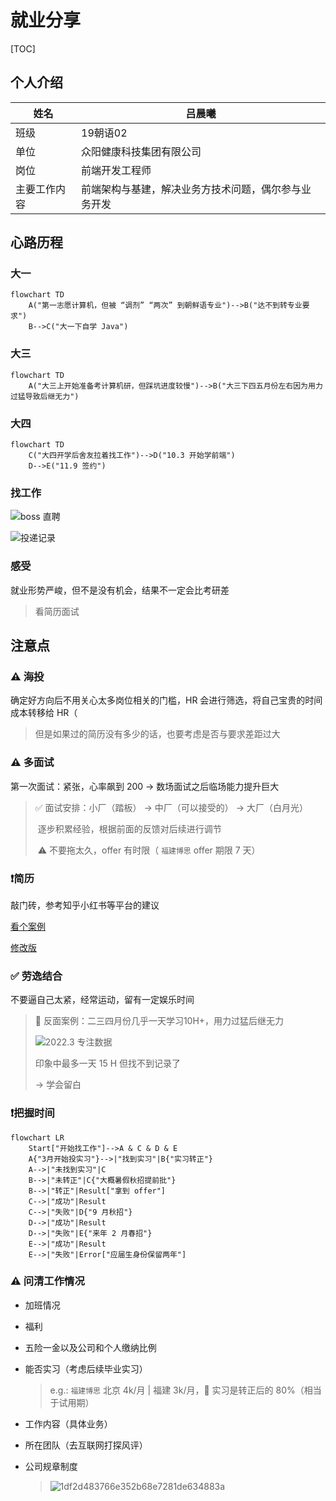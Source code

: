# 就业分享

[TOC]

## 个人介绍

| 姓名         | 吕晨曦                                               |
| ------------ | ---------------------------------------------------- |
| 班级         | 19朝语02                                             |
| 单位         | 众阳健康科技集团有限公司                             |
| 岗位         | 前端开发工程师                                       |
| 主要工作内容 | 前端架构与基建，解决业务方技术问题，偶尔参与业务开发 |

## 心路历程

### 大一

```mermaid
flowchart TD
	A("第一志愿计算机，但被 “调剂” “两次” 到朝鲜语专业")-->B("达不到转专业要求")
	B-->C("大一下自学 Java")
```

### 大三

```mermaid
flowchart TD
	A("大三上开始准备考计算机研，但踩坑进度较慢")-->B("大三下四五月份左右因为用力过猛导致后继无力")
```

### 大四

```mermaid
flowchart TD
	C("大四开学后舍友拉着找工作")-->D("10.3 开始学前端")
	D-->E("11.9 签约")
```

### 找工作

![boss 直聘](./%E5%B0%B1%E4%B8%9A%E5%88%86%E4%BA%AB.assets/661cc8cad44eef13a715ca8bf0c48cf1.jpg)

![投递记录](./%E5%B0%B1%E4%B8%9A%E5%88%86%E4%BA%AB.assets/c1bd191250b3fd0ae75fa6eb7ac45601.jpg)

### 感受

就业形势严峻，但不是没有机会，结果不一定会比考研差

> 看简历面试

## 注意点

### ⚠️ 海投

确定好方向后不用关心太多岗位相关的门槛，HR 会进行筛选，将自己宝贵的时间成本转移给 HR（

> 但是如果过的简历没有多少的话，也要考虑是否与要求差距过大

### ⚠️ 多面试

第一次面试：紧张，心率飙到 200 &rarr; 数场面试之后临场能力提升巨大

> ✅ 面试安排：小厂（踏板） &rarr; 中厂（可以接受的） &rarr; 大厂（白月光）
>
> ​	逐步积累经验，根据前面的反馈对后续进行调节
>
> ​	⚠️ 不要拖太久，offer 有时限（ `福建博思` offer 期限 7 天）

### ❗️简历

敲门砖，参考知乎小红书等平台的建议

[看个案例](file:///Users/yuzheng14/Documents/应聘Web前端开发_吕晨曦_山东大学_18554208685.pdf)

[修改版](file:///Users/yuzheng14/Documents/修订版应聘Web前端开发_吕晨曦_山东大学_18554208685.pdf)

### ✅ 劳逸结合

不要逼自己太紧，经常运动，留有一定娱乐时间

> 👤 反面案例：二三四月份几乎一天学习10H+，用力过猛后继无力
>
> ![2022.3 专注数据](./%E5%B0%B1%E4%B8%9A%E5%88%86%E4%BA%AB.assets/9042fab570fc5dc51fc6e6f5b014113c.jpeg)
>
> 印象中最多一天 15 H 但找不到记录了
>
> -> 学会留白

### ❗️把握时间

```mermaid
flowchart LR
	Start["开始找工作"]-->A & C & D & E
	A{"3月开始投实习"}-->|"找到实习"|B{"实习转正"}
	A-->|"未找到实习"|C
	B-->|"未转正"|C{"大概暑假秋招提前批"}
	B-->|"转正"|Result["拿到 offer"]
	C-->|"成功"|Result
	C-->|"失败"|D{"9 月秋招"}
	D-->|"成功"|Result
	D-->|"失败"|E{"来年 2 月春招"}
	E-->|"成功"|Result
	E-->|"失败"|Error["应届生身份保留两年"]
```

### ⚠️ 问清工作情况

- 加班情况

- 福利

- 五险一金以及公司和个人缴纳比例

- 能否实习（考虑后续毕业实习）

  > e.g.:  `福建博思` 北京 4k/月 | 福建 3k/月，👤 实习是转正后的 80%（相当于试用期）

- 工作内容（具体业务）

- 所在团队（去互联网打探风评）

- 公司规章制度

  > ![1df2d483766e352b68e7281de634883a](./%E5%B0%B1%E4%B8%9A%E5%88%86%E4%BA%AB.assets/1df2d483766e352b68e7281de634883a.jpg)
